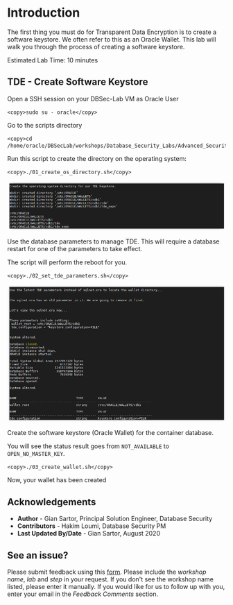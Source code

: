 # Introduction

The first thing you must do for Transparent Data Encryption is to create a software keystore. We often refer to this as an Oracle Wallet. This lab will walk you through the process of creating a software keystore.

Estimated Lab Time: 10 minutes

## TDE - Create Software Keystore

Open a SSH session on your DBSec-Lab VM as Oracle User

````
<copy>sudo su - oracle</copy>
````

Go to the scripts directory

````
<copy>cd /home/oracle/DBSecLab/workshops/Database_Security_Labs/Advanced_Security/TDE/Create_Software_Keystore</copy>
````

Run this script to create the directory on the operating system:

````
<copy>./01_create_os_directory.sh</copy>
````

   ![](./images/tde-002.png)

Use the database parameters to manage TDE. This will require a database restart for one of the parameters to take effect.<br>

The script will perform the reboot for you. 

````
<copy>./02_set_tde_parameters.sh</copy>
````

   ![](./images/tde-003.png)

Create the software keystore (Oracle Wallet) for the container database.<br>

You will see the status result goes from `NOT_AVAILABLE` to `OPEN_NO_MASTER_KEY`. 

````
<copy>./03_create_wallet.sh</copy>
````

   [](./images/tde-004.png)
    
Now, your wallet has been created

## Acknowledgements
- **Author** - Gian Sartor, Principal Solution Engineer, Database Security
- **Contributors** - Hakim Loumi, Database Security PM
- **Last Updated By/Date** - Gian Sartor, August 2020

## See an issue?
Please submit feedback using this [form](https://apexapps.oracle.com/pls/apex/f?p=133:1:::::P1_FEEDBACK:1). Please include the *workshop name*, *lab* and *step* in your request.  If you don't see the workshop name listed, please enter it manually. If you would like for us to follow up with you, enter your email in the *Feedback Comments* section.
